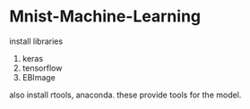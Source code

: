 # Mnist-Machine-Learning

install libraries
1. keras
2. tensorflow
3. EBImage

also install rtools, anaconda. these provide tools for the model.
